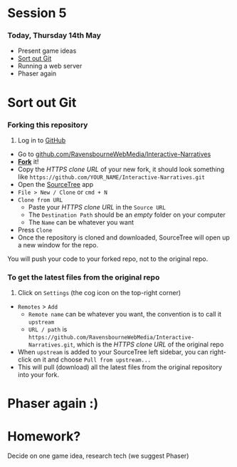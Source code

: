 # Session 5

### Today, Thursday 14th May 

* Present game ideas
* [Sort out Git](#sort-out-git)
* Running a web server
* Phaser again

# Sort out Git

### Forking this repository 

1. Log in to [GitHub](https://github.com)
* Go to [github.com/RavensbourneWebMedia/Interactive-Narratives](https://github.com/RavensbourneWebMedia/Interactive-Narratives)
* [**Fork**](https://github.com/RavensbourneWebMedia/Interactive-Narratives#fork-destination-box) it!
* Copy the *HTTPS clone URL* of your new fork, it should look something like `https://github.com/YOUR_NAME/Interactive-Narratives.git`
* Open the [SourceTree](http://www.sourcetreeapp.com/) app
* `File > New / Clone` or `cmd + N`
* `Clone from URL`
	* Paste your *HTTPS clone URL* in the `Source URL`
	* The `Destination Path` should be an *empty* folder on your computer
	* The `Name` can be whatever you want
*	Press `Clone`
*	Once the repository is cloned and downloaded, SourceTree will open up a new window for the repo.

You will push your code to your forked repo, not to the original repo.

### To get the latest files from the original repo

1.	Click on `Settings` (the cog icon on the top-right corner)
* `Remotes` > `Add`
	* `Remote name` can be whatever you want, the convention is to call it `upstream`
	* `URL / path` is `https://github.com/RavensbourneWebMedia/Interactive-Narratives.git`, which is the *HTTPS clone URL* of the original repo
* When `upstream` is added to your SourceTree left sidebar, you can right-click on it and choose `Pull from upstream...`
* This will pull (download) all the latest files from the original repository into your fork.	 		


# Phaser again :)



# Homework?

Decide on one game idea, research tech (we suggest Phaser)


<!--

# Story-line ice-breaker

1. Line people up on one side of the room. 

* On the other side is the *story line*. 

* One person at a time moves to the story line and says their story line. 

* The first two people must either choose the beginning (eg: *Once upon a time*) or the end of the story (eg: *And since then, everyone revered Joe*). 

* Everyone can take their spot in between the beginning and the end. 

* Every time someone joins the line, the story loops from the beginning.

-->